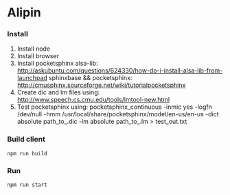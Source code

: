 # Alipin

### Install
1. Install node
2. Install browser
3. Install pocketsphinx
    alsa-lib: http://askubuntu.com/questions/624330/how-do-i-install-alsa-lib-from-launchpad
    sphinxbase && pocketsphinx: http://cmusphinx.sourceforge.net/wiki/tutorialpocketsphinx
4. Create dic and lm files using: http://www.speech.cs.cmu.edu/tools/lmtool-new.html
5. Test pocketsphinx using: pocketsphinx_continuous -inmic yes -logfn /dev/null -hmm /usr/local/share/pocketsphinx/model/en-us/en-us -dict absolute path_to_.dic -lm absolute path_to_.lm > test_out.txt

### Build client
```
npm run build
```

### Run
```
npm run start
```

